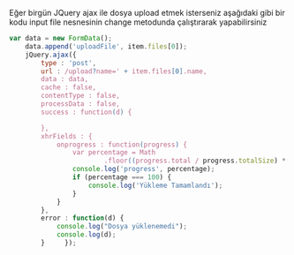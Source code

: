 Eğer birgün JQuery ajax ile dosya upload etmek isterseniz aşağıdaki gibi bir kodu input file nesnesinin change metodunda çalıştırarak yapabilirsiniz

```javascript
var data = new FormData();
    data.append('uploadFile', item.files[0]);
    jQuery.ajax({
        type : 'post',
        url : /upload?name=' + item.files[0].name,
        data : data,
        cache : false,
        contentType : false,
        processData : false,
        success : function(d) {

        },
        xhrFields : {
            onprogress : function(progress) {
                var percentage = Math
                        .floor((progress.total / progress.totalSize) * 100);
                console.log('progress', percentage);
                if (percentage === 100) {
                    console.log('Yükleme Tamamlandı');
                }
            }
        },
        error : function(d) {
            console.log("Dosya yüklenemedi");
            console.log(d);
        }     });
```
